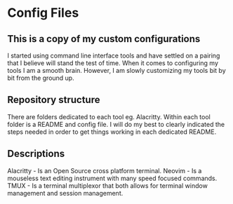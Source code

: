 # Config Files

## This is a copy of my custom configurations
I started using command line interface tools and have settled on a pairing that I believe will stand the test of time.
When it comes to configuring my tools I am a smooth brain. However, I am slowly customizing my tools bit by bit from the ground up. 

## Repository structure

There are folders dedicated to each tool eg. Alacritty. Within each tool folder is a README and config file. I will do my best to clearly indicated the steps needed in order to get things working in each dedicated README.

## Descriptions

Alacritty - Is an Open Source cross platform terminal.
Neovim - Is a mouseless text editing instrument with many speed focused commands.
TMUX - Is a terminal multiplexor that both allows for terminal window management and session management.

